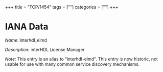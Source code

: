 +++
title = "TCP/1454"
tags = [""]
categories = [""]
+++

# IANA Data

_Name:_ interhdl_elmd

_Description:_ interHDL License Manager

_Note:_ This entry is an alias to "interhdl-elmd".
This entry is now historic, not usable for use with many
common service discovery mechanisms.

